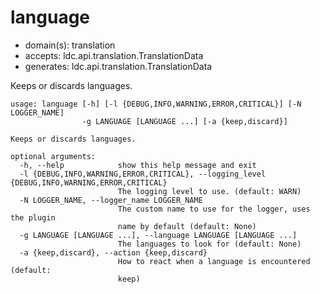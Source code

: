 # language

* domain(s): translation
* accepts: ldc.api.translation.TranslationData
* generates: ldc.api.translation.TranslationData

Keeps or discards languages.

```
usage: language [-h] [-l {DEBUG,INFO,WARNING,ERROR,CRITICAL}] [-N LOGGER_NAME]
                -g LANGUAGE [LANGUAGE ...] [-a {keep,discard}]

Keeps or discards languages.

optional arguments:
  -h, --help            show this help message and exit
  -l {DEBUG,INFO,WARNING,ERROR,CRITICAL}, --logging_level {DEBUG,INFO,WARNING,ERROR,CRITICAL}
                        The logging level to use. (default: WARN)
  -N LOGGER_NAME, --logger_name LOGGER_NAME
                        The custom name to use for the logger, uses the plugin
                        name by default (default: None)
  -g LANGUAGE [LANGUAGE ...], --language LANGUAGE [LANGUAGE ...]
                        The languages to look for (default: None)
  -a {keep,discard}, --action {keep,discard}
                        How to react when a language is encountered (default:
                        keep)
```
